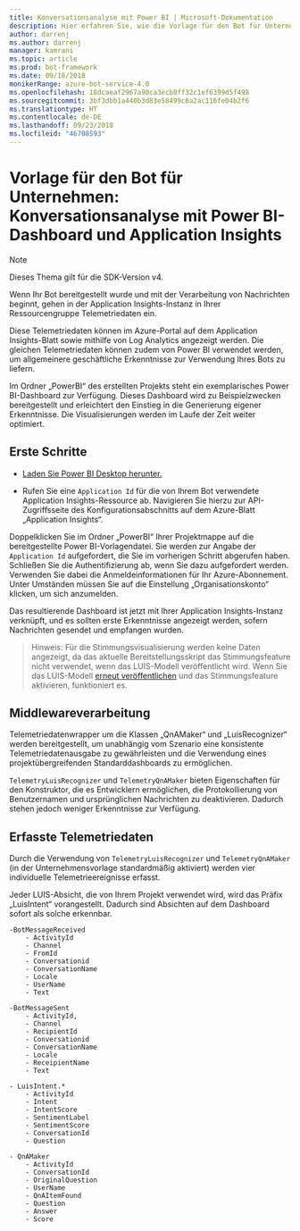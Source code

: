 ```yaml
---
title: Konversationsanalyse mit Power BI | Microsoft-Dokumentation
description: Hier erfahren Sie, wie die Vorlage für den Bot für Unternehmen Application Insights nutzt, um über Power BI Erkenntnisse bereitzustellen.
author: darrenj
ms.author: darrenj
manager: kamrani
ms.topic: article
ms.prod: bot-framework
ms.date: 09/18/2018
monikerRange: azure-bot-service-4.0
ms.openlocfilehash: 18dcaeaf2967a90ca3ecb8ff32c1ef6399d5f498
ms.sourcegitcommit: 3bf3dbb1a440b3d83e58499c6a2ac116fe04b2f6
ms.translationtype: HT
ms.contentlocale: de-DE
ms.lasthandoff: 09/23/2018
ms.locfileid: "46708593"
---
```

# <a name="enterprise-bot-template---conversational-analytics-using-powerbi-dashboard-and-application-insights"></a>Vorlage für den Bot für Unternehmen: Konversationsanalyse mit Power BI-Dashboard und Application Insights

> [!NOTE]
> Dieses Thema gilt für die SDK-Version v4. 

Wenn Ihr Bot bereitgestellt wurde und mit der Verarbeitung von Nachrichten beginnt, gehen in der Application Insights-Instanz in Ihrer Ressourcengruppe Telemetriedaten ein. 

Diese Telemetriedaten können im Azure-Portal auf dem Application Insights-Blatt sowie mithilfe von Log Analytics angezeigt werden. Die gleichen Telemetriedaten können zudem von Power BI verwendet werden, um allgemeinere geschäftliche Erkenntnisse zur Verwendung Ihres Bots zu liefern.

Im Ordner „PowerBI“ des erstellten Projekts steht ein exemplarisches Power BI-Dashboard zur Verfügung. Dieses Dashboard wird zu Beispielzwecken bereitgestellt und erleichtert den Einstieg in die Generierung eigener Erkenntnisse. Die Visualisierungen werden im Laufe der Zeit weiter optimiert. 

## <a name="getting-started"></a>Erste Schritte

- [Laden Sie Power BI Desktop herunter.](https://powerbi.microsoft.com/en-us/desktop/)
 
- Rufen Sie eine ```Application Id``` für die von Ihrem Bot verwendete Application Insights-Ressource ab. Navigieren Sie hierzu zur API-Zugriffsseite des Konfigurationsabschnitts auf dem Azure-Blatt „Application Insights“.

Doppelklicken Sie im Ordner „PowerBI“ Ihrer Projektmappe auf die bereitgestellte Power BI-Vorlagendatei. Sie werden zur Angabe der ```Application Id``` aufgefordert, die Sie im vorherigen Schritt abgerufen haben. Schließen Sie die Authentifizierung ab, wenn Sie dazu aufgefordert werden. Verwenden Sie dabei die Anmeldeinformationen für Ihr Azure-Abonnement. Unter Umständen müssen Sie auf die Einstellung „Organisationskonto“ klicken, um sich anzumelden.

Das resultierende Dashboard ist jetzt mit Ihrer Application Insights-Instanz verknüpft, und es sollten erste Erkenntnisse angezeigt werden, sofern Nachrichten gesendet und empfangen wurden.

>Hinweis: Für die Stimmungsvisualisierung werden keine Daten angezeigt, da das aktuelle Bereitstellungsskript das Stimmungsfeature nicht verwendet, wenn das LUIS-Modell veröffentlicht wird. Wenn Sie das LUIS-Modell [erneut veröffentlichen](https://docs.microsoft.com/en-us/azure/cognitive-services/luis/luis-how-to-publish-app) und das Stimmungsfeature aktivieren, funktioniert es.

## <a name="middleware-processing"></a>Middlewareverarbeitung

Telemetriedatenwrapper um die Klassen „QnAMaker“ und „LuisRecognizer“ werden bereitgestellt, um unabhängig vom Szenario eine konsistente Telemetriedatenausgabe zu gewährleisten und die Verwendung eines projektübergreifenden Standarddashboards zu ermöglichen.

```TelemetryLuisRecognizer``` und ```TelemetryQnAMaker``` bieten Eigenschaften für den Konstruktor, die es Entwicklern ermöglichen, die Protokollierung von Benutzernamen und ursprünglichen Nachrichten zu deaktivieren. Dadurch stehen jedoch weniger Erkenntnisse zur Verfügung.

## <a name="telemetry-captured"></a>Erfasste Telemetriedaten

Durch die Verwendung von ```TelemetryLuisRecognizer``` und ```TelemetryQnAMaker``` (in der Unternehmensvorlage standardmäßig aktiviert) werden vier individuelle Telemetrieereignisse erfasst. 

Jeder LUIS-Absicht, die von Ihrem Projekt verwendet wird, wird das Präfix „LuisIntent“ vorangestellt. Dadurch sind Absichten auf dem Dashboard sofort als solche erkennbar.

```
-BotMessageReceived
    - ActivityId
    - Channel
    - FromId
    - Conversationid
    - ConversationName
    - Locale
    - UserName
    - Text
```
  
```
-BotMessageSent
    - ActivityId,
    - Channel
    - RecipientId
    - Conversationid
    - ConversationName
    - Locale
    - ReceipientName
    - Text
```

```
- LuisIntent.*
    - ActivityId
    - Intent
    - IntentScore
    - SentimentLabel
    - SentimentScore
    - ConversationId
    - Question
```

```
- QnAMaker
    - ActivityId
    - ConversationId
    - OriginalQuestion
    - UserName
    - QnAItemFound
    - Question
    - Answer
    - Score
```